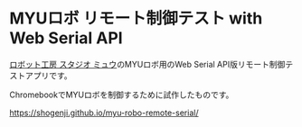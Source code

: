 # MYUロボ リモート制御テスト with Web Serial API

[ロボット工房 スタジオ ミュウ](http://www.studiomyu.com)のMYUロボ用のWeb Serial API版リモート制御テストアプリです。

ChromebookでMYUロボを制御するために試作したものです。

https://shogenji.github.io/myu-robo-remote-serial/
